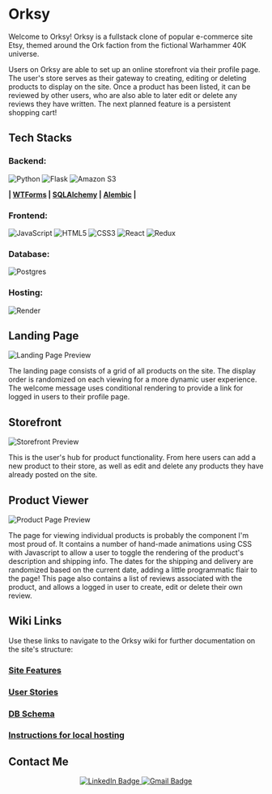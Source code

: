 # Orksy

Welcome to Orksy! Orksy is a fullstack clone of popular e-commerce site Etsy, themed around the Ork faction from the fictional Warhammer 40K universe. 

Users on Orksy are able to set up an online storefront via their profile page. The user's store serves as their gateway to creating, editing or deleting products to display on the site. Once a product has been listed, it can be reviewed by other users, who are also able to later edit or delete any reviews they have written.  The next planned feature is a persistent shopping cart!

## Tech Stacks

### Backend:
![Python](https://img.shields.io/badge/python-3670A0?style=for-the-badge&logo=python&logoColor=ffdd54)
![Flask](https://img.shields.io/badge/flask-%23000.svg?style=for-the-badge&logo=flask&logoColor=white)
![Amazon S3](https://img.shields.io/static/v1?style=for-the-badge&message=Amazon+S3&color=569A31&logo=Amazon+S3&logoColor=FFFFFF&label=)

**| [WTForms](https://wtforms.readthedocs.io/en/3.0.x/) | [SQLAlchemy](https://www.sqlalchemy.org/) | [Alembic](https://alembic.sqlalchemy.org/en/latest/) |**

### Frontend:
![JavaScript](https://img.shields.io/badge/javascript-%23323330.svg?style=for-the-badge&logo=javascript&logoColor=%23F7DF1E)
![HTML5](https://img.shields.io/badge/html5-%23E34F26.svg?style=for-the-badge&logo=html5&logoColor=white)
![CSS3](https://img.shields.io/badge/css3-%231572B6.svg?style=for-the-badge&logo=css3&logoColor=white)
![React](https://img.shields.io/badge/react-%2320232a.svg?style=for-the-badge&logo=react&logoColor=%2361DAFB)
![Redux](https://img.shields.io/badge/redux-%23593d88.svg?style=for-the-badge&logo=redux&logoColor=white)

### Database:

![Postgres](https://img.shields.io/badge/postgres-%23316192.svg?style=for-the-badge&logo=postgresql&logoColor=white)

### Hosting:

![Render](https://img.shields.io/badge/Render-%46E3B7.svg?style=for-the-badge&logo=render&logoColor=white)


## Landing Page
![Landing Page Preview](https://user-images.githubusercontent.com/108154848/211070315-2d4d39dc-e1c9-4416-aa05-6f56e2b44a36.jpg)

The landing page consists of a grid of all products on the site.  The display order is randomized on each viewing for a more dynamic user experience.  The welcome message uses conditional rendering to provide a link for logged in users to their profile page.

## Storefront
![Storefront Preview](https://user-images.githubusercontent.com/108154848/205359149-5022c4c9-031f-49c9-984e-7ac3d9a92173.jpg)

This is the user's hub for product functionality.  From here users can add a new product to their store, as well as edit and delete any products they have already posted on the site.

## Product Viewer
![Product Page Preview](https://user-images.githubusercontent.com/108154848/210399094-7c897577-e445-41ee-9835-d7125167bdf5.jpg)

The page for viewing individual products is probably the component I'm most proud of.  It contains a number of hand-made animations using CSS with Javascript to allow a user to toggle the rendering of the product's description and shipping info.  The dates for the shipping and delivery are randomized based on the current date, adding a little programmatic flair to the page!  This page also contains a list of reviews associated with the product, and allows a logged in user to create, edit or delete their own review.

## Wiki Links
Use these links to navigate to the Orksy wiki for further documentation on the site's structure:

### [Site Features](https://github.com/ChristoGrab/orksy/wiki/Site-Features)
### [User Stories](https://github.com/ChristoGrab/orksy/wiki/User-Stories)
### [DB Schema](https://github.com/ChristoGrab/orksy/wiki/DB-Schema)
### [Instructions for local hosting](https://github.com/ChristoGrab/orksy/wiki/Instructions-for-Running-App-Locally)

## Contact Me

<div id="header" align="center">
  <div id="badges">
  
  <a href="https://www.linkedin.com/in/christo-grabowski-894a82a6" target="_blank">
    <img src="https://img.shields.io/badge/LinkedIn-blue?style=for-the-badge&logo=linkedin&logoColor=white" alt="LinkedIn Badge"/>
  </a>
    
  <a href="mailto:christo.grab@gmail.com" target="_blank">
    <img src="https://img.shields.io/badge/Gmail-D14836?style=for-the-badge&logo=gmail&logoColor=white" alt="Gmail Badge"/>
  </a>
  </div>
</div>

